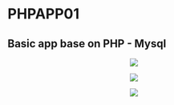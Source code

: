 # PHPAPP01
## Basic app base on PHP - Mysql

<p align="center"><img src="https://i.imgur.com/CrkaR6f.png"></p>
<p align="center"><img src="https://i.imgur.com/fKOvV3r.png"></p>
<p align="center"><img src="https://i.imgur.com/q6F3kWb.png"></p>